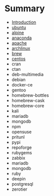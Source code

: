 # Summary

* [Introduction](README.md)
* [ubuntu](ubuntu.md)
* [alpine](alpine.md)
* [anaconda](anaconda.md)
* [apache](apache.md)
* [archlinux](archlinux.md)
* [brew](brew.md)
* [centos](centos.md)
* cran
* ctan
* deb-multimedia
* debian
* docker-ce
* gentoo
* homebrew-bottles
* homebrew-cask
* homebrew-core
* kali
* mariadb
* mongodb
* npm
* opensuse
* pritunl
* pypi
* repoforge
* rubygems
* zabbix
* mariadb
* mongodb
* ruby
* deepin
* postgresql
* zerotier

